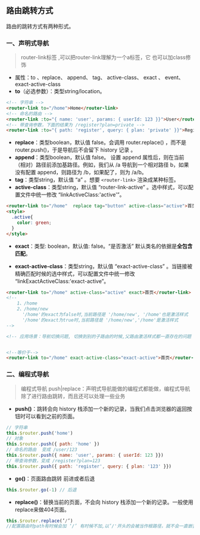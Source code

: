 ## 路由跳转方式

路由的跳转方式有两种形式。

### 一、声明式导航

>  router-link标签 ,可以把router-link理解为一个a标签，它 也可以加class修饰

+ 属性：to 、replace、 append、 tag、 active-class、 exact 、 event、 exact-active-class
+ **to**（必选参数）：类型string/location。

```html
<!-- 字符串 -->
<router-link to="/home">Home</router-link>
<!-- 命名的路由 -->
<router-link :to="{ name: 'user', params: { userId: 123 }}">User</router-link>
<!-- 带查询参数，下面的结果为 /register?plan=private -->
<router-link :to="{ path: 'register', query: { plan: 'private' }}">Register</router-link>
```

+ **replace**：类型boolean，默认值 false。会调用 router.replace() ，而不是 router.push()，于是导航后不会留下 history 记录 。
+ **append**：类型boolean，默认值 false。 设置 append 属性后，则在当前（相对）路径前添加基路径。例如，我们从 /a 导航到一个相对路径 b，如果没有配置 append，则路径为 /b，如果配了，则为 /a/b。
+ **tag**：类型string，默认值  “a” 。想要 `<router-link>` 渲染成某种标签。
+ **active-class**：类型string，默认值 “router-link-active” 。选中样式，可以配置文件中统一修改 “linkActiveClass:'active'”。

```html
<router-link to="/home"  replace tag="button" active-class="active">首页</router-link> 
<style>
  .active{
    color: green;
  }
</style>
```

+ **exact**：类型: boolean，默认值: false。“是否激活” 默认类名的依据是**全包含匹配**。 

+ **exact-active-class**：类型string，默认值 “exact-active-class” 。当链接被精确匹配时候的选中样式，可以配置文件中统一修改 “linkExactActiveClass:'exact-active”。

```html
<router-link to="/home" active-class="active" exact>首页</router-link>
<!--
    1、/home
    2、/home/new
      '/home'的exact为false时,当前路径是 '/home/new', '/home'也是激活样式
      '/home'的exact为true时,当前路径是 '/home/new','/home'是激活样式
-->

<!-- 应用场景：导航切换问题, 切换到别的子路由的时候,父路由激活样式都一直存在的问题 -->


<!--等价于-->
<router-link to="/home" exact-active-class="exact-active">首页</router-link>
```



### 二、编程式导航

> 编程式导航 push|replace：声明式导航能做的编程式都能做，编程式导航除了进行路由跳转，而且还可以处理一些业务

+ **push()**：跳转会向 history 栈添加一个新的记录，当我们点击浏览器的返回按钮时可以看到之前的页面。

```js
// 字符串
this.$router.push('home')
// 对象
this.$router.push({ path: 'home' })
// 命名的路由  变成 /user/123
this.$router.push({ name: 'user', params: { userId: 123 }})
// 带查询参数，变成 /register?plan=123
this.$router.push({ path: 'register', query: { plan: '123' }})
```

+ **go()**：页面路由跳转 前进或者后退

```js
this.$router.go(-1) // 后退
```

+ **replace()**：替换当前的页面，不会向 history 栈添加一个新的记录。一般使用replace来做404页面。

```js
this.$router.replace(’/’)
//配置路由时path有时候会加 ‘/’ 有时候不加,以’/'开头的会被当作根路径，就不会一直嵌套之前的路径。
```

